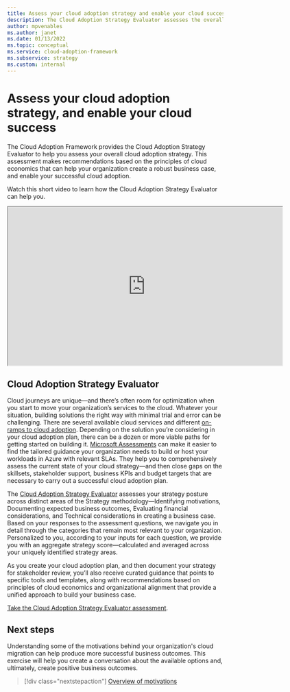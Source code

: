 ```yaml
---
title: Assess your cloud adoption strategy and enable your cloud success
description: The Cloud Adoption Strategy Evaluator assesses the overall state of your cloud adoption strategy, helps your organization create a robust business case, and enables your successful cloud adoption.
author: mpvenables
ms.author: janet
ms.date: 01/13/2022
ms.topic: conceptual
ms.service: cloud-adoption-framework
ms.subservice: strategy
ms.custom: internal
---
```


# Assess your cloud adoption strategy, and enable your cloud success

The Cloud Adoption Framework provides the Cloud Adoption Strategy Evaluator to help you assess your overall cloud adoption strategy. This assessment makes recommendations based on the principles of cloud economics that can help your organization create a robust business case, and enable your successful cloud adoption.

Watch this short video to learn how the Cloud Adoption Strategy Evaluator can help you.

<iframe src="http://aka.ms/docs/player?id=9fa04265-f18a-4184-a63c-735fff0c6c52" width="640" height="370"></iframe>

## Cloud Adoption Strategy Evaluator

Cloud journeys are unique—and there’s often room for optimization when you start to move your organization’s services to the cloud. Whatever your situation, building solutions the right way with minimal trial and error can be challenging. There are several available cloud services and different [on-ramps to cloud adoption](../ready/landing-zone/landing-zone-journey.md). Depending on the solution you’re considering in your cloud adoption plan, there can be a dozen or more viable paths for getting started on building it. [Microsoft Assessments](/assessments/) can make it easier to find the tailored guidance your organization needs to build or host your workloads in Azure with relevant SLAs. They help you to comprehensively assess the current state of your cloud strategy—and then close gaps on the skillsets, stakeholder support, business KPIs and budget targets that are necessary to carry out a successful cloud adoption plan.  

The [Cloud Adoption Strategy Evaluator](/assessments/?id=8fefc6d5-97ac-42b3-8e97-d82701e55bab&mode=pre-assessment) assesses your strategy posture across distinct areas of the Strategy methodology—Identifying motivations, Documenting expected business outcomes, Evaluating financial considerations, and Technical considerations in creating a business case. Based on your responses to the assessment questions, we navigate you in detail through the categories that remain most relevant to your organization. Personalized to you, according to your inputs for each question, we provide you with an aggregate strategy score—calculated and averaged across your uniquely identified strategy areas.  

As you create your cloud adoption plan, and then document your strategy for stakeholder review, you’ll also receive curated guidance that points to specific tools and templates, along with recommendations based on principles of cloud economics and organizational alignment that provide a unified approach to build your business case.

[Take the Cloud Adoption Strategy Evaluator assessment](/assessments/?id=8fefc6d5-97ac-42b3-8e97-d82701e55bab&mode=pre-assessment).

## Next steps

Understanding some of the motivations behind your organization's cloud migration can help produce more successful business outcomes. This exercise will help you create a conversation about the available options and, ultimately, create positive business outcomes.

> [!div class="nextstepaction"]
> [Overview of motivations](./motivations.md)
